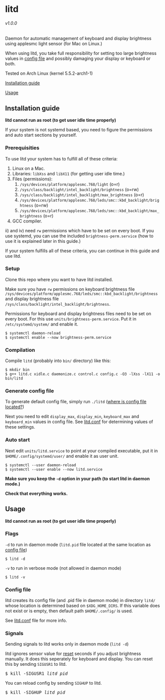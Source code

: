 # litd
###### v1.0.0

Daemon for automatic management of keyboard and display brightness using applesmc light sensor (for Mac on Linux.)

When using litd, you take full responsibility for setting too large brightness values in [config file](https://github.com/Hipuranyhou/litd/blob/master/litd.conf) and possibly damaging your display or keyboard or both.

Tested on Arch Linux (kernel 5.5.2-arch1-1)

[Installation guide](#installation-guide)

[Usage](#usage)

## Installation guide
**litd cannot run as root (to get user idle time properly)**

If your system is not systemd based, you need to figure the permissions and auto start sections by yourself.

### Prerequisities
To use litd your system has to fulfill all of these criteria:
1. Linux on a Mac.
1. Libraries: `libXss` and `libX11` (for getting user idle time.)
1. Files (permissions): 
   1. `/sys/devices/platform/applesmc.768/light` (o=r)
   1. `/sys/class/backlight/intel_backlight/brightness` (o=rw)
   1. `/sys/class/backlight/intel_backlight/max_brightness` (o=r)
   1. `/sys/devices/platform/applesmc.768/leds/smc::kbd_backlight/brightness` (o=rw)
   1. `/sys/devices/platform/applesmc.768/leds/smc::kbd_backlight/max_brightness` (o=r)
1. GCC compiler.

ii) and iv) need `rw` permissions which have to be set on every boot. If you use systemd, you can use the included `brightness-perm.service` (how to use it is explained later in this guide.)

If your system fulfills all of these criteria, you can continue in this guide and use litd.


### Setup
Clone this repo where you want to have litd installed.
 
Make sure you have `rw` permissions on keyboard brightness file `/sys/devices/platform/applesmc.768/leds/smc::kbd_backlight/brightness` and display brightness file `/sys/class/backlight/intel_backlight/brightness`.

Permissions for keyboard and display brightness files need to be set on every boot. For this use `units/brightness-perm.service`. Put it in `/etc/systemd/system/` and enable it.
```Shell
$ systemctl daemon-reload
$ systemctl enable --now brightness-perm.service
```


### Compilation 
Compile `litd` (probably into `bin/` directory) like this:
```Shell
$ mkdir bin
$ g++ litd.c xidle.c daemonize.c control.c config.c -O3 -lXss -lX11 -o bin/litd
```


### Generate config file
To generate default config file, simply run `./litd` ([where is config file located?](#config-file))

Next you need to edit `display_max`, `display_min`, `keyboard_max` and `keyboard_min` values in config file.
See [litd.conf](https://github.com/Hipuranyhou/litd/blob/master/litd.conf) for determining values of these settings.


### Auto start
Next edit `units/litd.service` to point at your compiled executable, put it in `$HOME/.config/systemd/user/` and enable it as user unit.
```Shell
$ systemctl --user daemon-reload
$ systemctl --user enable --now litd.service
```

**Make sure you keep the `-d` option in your path (to start litd in daemon mode.)** 

**Check that everything works.**


## Usage
**litd cannot run as root (to get user idle time properly)**


### Flags

`-d` to run in daemon mode (`litd.pid` file located at the same location as [config file](#config-file))
```Shell
$ litd -d
```

`-v` to run in verbose mode (not allowed in daemon mode)
```Shell
$ litd -v
```


### Config file
litd creates its config file (and .pid file in daemon mode) in directory `litd/` whose location is determined based on `$XDG_HOME_DIRS`. If this variable does not exist or is empty, then default path `$HOME/.config/` is used.

See [litd.conf](https://github.com/Hipuranyhou/litd/blob/master/litd.conf) file for more info.


### Signals
Sending signals to litd works only in daemon mode (`litd -d`)

litd ignores sensor value for [reset](https://github.com/Hipuranyhou/litd/blob/master/litd.conf) seconds if you adjust brightness manually. It does this seperately for keyboard and display. You can reset this by sending `SIGUSR1` to litd.
<pre>
$ kill -SIGUSR1 <i>litd_pid</i>
</pre>

You can reload config by sending `SIGHUP` to litd.
<pre>
$ kill -SIGHUP <i>litd_pid</i>
</pre>
